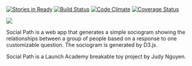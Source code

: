 [![Stories in Ready](https://badge.waffle.io/judngu/socialmap.png?label=ready&title=Ready)](https://waffle.io/judngu/socialmap)
[![Build Status](https://travis-ci.org/judngu/socialmap.svg?branch=master)](https://travis-ci.org/judngu/socialmap)
[![Code Climate](https://codeclimate.com/github/judngu/socialmap/badges/gpa.svg)](https://codeclimate.com/github/judngu/socialmap)
[![Coverage Status](https://img.shields.io/coveralls/judngu/socialmap.svg)](https://coveralls.io/r/judngu/socialmap)

[![](http://i.imgur.com/oa7IxY7.png)](http://socialpath.heroku.com/)

Social Path is a web app that generates a simple sociogram showing the relationships between a group of people based on a response to one customizable question.  The sociogram is generated by D3.js.

Social Path is a Launch Academy breakable toy project by Judy Nguyen.
